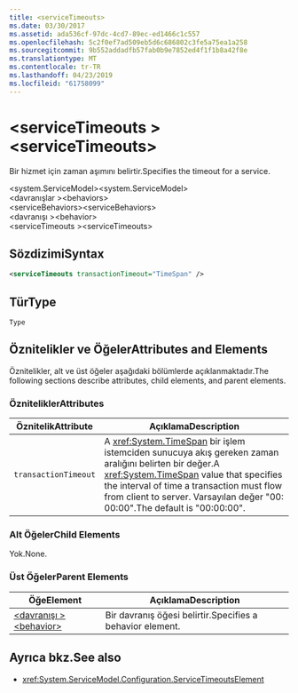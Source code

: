```yaml
---
title: <serviceTimeouts>
ms.date: 03/30/2017
ms.assetid: ada536cf-97dc-4cd7-89ec-ed1466c1c557
ms.openlocfilehash: 5c2f0ef7ad509eb5d6c686802c3fe5a75ea1a258
ms.sourcegitcommit: 9b552addadfb57fab0b9e7852ed4f1f1b8a42f8e
ms.translationtype: MT
ms.contentlocale: tr-TR
ms.lasthandoff: 04/23/2019
ms.locfileid: "61758099"
---
```

# <a name="servicetimeouts"></a><span data-ttu-id="10e00-101">\<serviceTimeouts ></span><span class="sxs-lookup"><span data-stu-id="10e00-101">\<serviceTimeouts></span></span>
<span data-ttu-id="10e00-102">Bir hizmet için zaman aşımını belirtir.</span><span class="sxs-lookup"><span data-stu-id="10e00-102">Specifies the timeout for a service.</span></span>  
  
 <span data-ttu-id="10e00-103">\<system.ServiceModel></span><span class="sxs-lookup"><span data-stu-id="10e00-103">\<system.ServiceModel></span></span>  
<span data-ttu-id="10e00-104">\<davranışlar ></span><span class="sxs-lookup"><span data-stu-id="10e00-104">\<behaviors></span></span>  
<span data-ttu-id="10e00-105">\<serviceBehaviors></span><span class="sxs-lookup"><span data-stu-id="10e00-105">\<serviceBehaviors></span></span>  
<span data-ttu-id="10e00-106">\<davranışı ></span><span class="sxs-lookup"><span data-stu-id="10e00-106">\<behavior></span></span>  
<span data-ttu-id="10e00-107">\<serviceTimeouts ></span><span class="sxs-lookup"><span data-stu-id="10e00-107">\<serviceTimeouts></span></span>  
  
## <a name="syntax"></a><span data-ttu-id="10e00-108">Sözdizimi</span><span class="sxs-lookup"><span data-stu-id="10e00-108">Syntax</span></span>  
  
```xml  
<serviceTimeouts transactionTimeout="TimeSpan" />
```  
  
## <a name="type"></a><span data-ttu-id="10e00-109">Tür</span><span class="sxs-lookup"><span data-stu-id="10e00-109">Type</span></span>  
 `Type`  
  
## <a name="attributes-and-elements"></a><span data-ttu-id="10e00-110">Öznitelikler ve Öğeler</span><span class="sxs-lookup"><span data-stu-id="10e00-110">Attributes and Elements</span></span>  
 <span data-ttu-id="10e00-111">Öznitelikler, alt ve üst öğeler aşağıdaki bölümlerde açıklanmaktadır.</span><span class="sxs-lookup"><span data-stu-id="10e00-111">The following sections describe attributes, child elements, and parent elements.</span></span>  
  
### <a name="attributes"></a><span data-ttu-id="10e00-112">Öznitelikler</span><span class="sxs-lookup"><span data-stu-id="10e00-112">Attributes</span></span>  
  
|<span data-ttu-id="10e00-113">Öznitelik</span><span class="sxs-lookup"><span data-stu-id="10e00-113">Attribute</span></span>|<span data-ttu-id="10e00-114">Açıklama</span><span class="sxs-lookup"><span data-stu-id="10e00-114">Description</span></span>|  
|---------------|-----------------|  
|`transactionTimeout`|<span data-ttu-id="10e00-115">A <xref:System.TimeSpan> bir işlem istemciden sunucuya akış gereken zaman aralığını belirten bir değer.</span><span class="sxs-lookup"><span data-stu-id="10e00-115">A <xref:System.TimeSpan> value that specifies the interval of time a transaction must flow from client to server.</span></span> <span data-ttu-id="10e00-116">Varsayılan değer "00: 00:00".</span><span class="sxs-lookup"><span data-stu-id="10e00-116">The default is "00:00:00".</span></span>|  
  
### <a name="child-elements"></a><span data-ttu-id="10e00-117">Alt Öğeler</span><span class="sxs-lookup"><span data-stu-id="10e00-117">Child Elements</span></span>  
 <span data-ttu-id="10e00-118">Yok.</span><span class="sxs-lookup"><span data-stu-id="10e00-118">None.</span></span>  
  
### <a name="parent-elements"></a><span data-ttu-id="10e00-119">Üst Öğeler</span><span class="sxs-lookup"><span data-stu-id="10e00-119">Parent Elements</span></span>  
  
|<span data-ttu-id="10e00-120">Öğe</span><span class="sxs-lookup"><span data-stu-id="10e00-120">Element</span></span>|<span data-ttu-id="10e00-121">Açıklama</span><span class="sxs-lookup"><span data-stu-id="10e00-121">Description</span></span>|  
|-------------|-----------------|  
|[<span data-ttu-id="10e00-122">\<davranışı ></span><span class="sxs-lookup"><span data-stu-id="10e00-122">\<behavior></span></span>](../../../../../docs/framework/configure-apps/file-schema/wcf/behavior-of-endpointbehaviors.md)|<span data-ttu-id="10e00-123">Bir davranış öğesi belirtir.</span><span class="sxs-lookup"><span data-stu-id="10e00-123">Specifies a behavior element.</span></span>|  
  
## <a name="see-also"></a><span data-ttu-id="10e00-124">Ayrıca bkz.</span><span class="sxs-lookup"><span data-stu-id="10e00-124">See also</span></span>

- <xref:System.ServiceModel.Configuration.ServiceTimeoutsElement>
